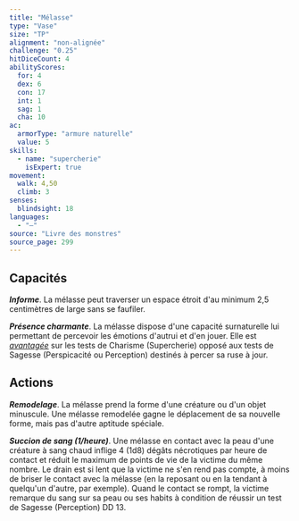 ```yaml
---
title: "Mélasse"
type: "Vase"
size: "TP"
alignment: "non-alignée"
challenge: "0.25"
hitDiceCount: 4
abilityScores:
  for: 4
  dex: 6
  con: 17
  int: 1
  sag: 1
  cha: 10
ac:
  armorType: "armure naturelle"
  value: 5
skills:
  - name: "supercherie"
    isExpert: true
movement:
  walk: 4,50
  climb: 3
senses:
  blindsight: 18
languages:
  - "—"
source: "Livre des monstres"
source_page: 299
---
```

## Capacités
_**Informe**_. La mélasse peut traverser un espace étroit d'au minimum 2,5 centimètres de large sans se faufiler.

_**Présence charmante**_. La mélasse dispose d'une capacité surnaturelle lui permettant de percevoir les émotions d'autrui et d'en jouer. Elle est [_avantagée_](/utiliser-les-caracteristiques/#avantage-et-desavantage) sur les tests de Charisme (Supercherie) opposé aux tests de Sagesse (Perspicacité ou Perception) destinés à percer sa ruse à jour.

## Actions
_**Remodelage**_. La mélasse prend la forme d'une créature ou d'un objet minuscule. Une mélasse remodelée gagne le déplacement de sa nouvelle forme, mais pas d'autre aptitude spéciale.

_**Succion de sang (1/heure)**_. Une mélasse en contact avec la peau d'une créature à sang chaud inflige 4 (1d8) dégâts nécrotiques par heure de contact et réduit le maximum de points de vie de la victime du même nombre. Le drain est si lent que la victime ne s'en rend pas compte, à moins de briser le contact avec la mélasse (en la reposant ou en la tendant à quelqu'un d'autre, par exemple). Quand le contact se rompt, la victime remarque du sang sur sa peau ou ses habits à condition de réussir un test de Sagesse (Perception) DD 13.

